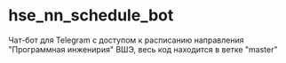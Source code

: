 # hse_nn_schedule_bot
Чат-бот для Telegram с доступом к расписанию направления "Программная инженирия" ВШЭ, весь код находится в ветке "master"
